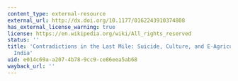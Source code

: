 ```yaml
---
content_type: external-resource
external_url: http://dx.doi.org/10.1177/0162243910374808
has_external_license_warning: true
license: https://en.wikipedia.org/wiki/All_rights_reserved
status: ''
title: 'Contradictions in the Last Mile: Suicide, Culture, and E-Agriculture in Rural
  India'
uid: e014c69a-a207-4b78-9cc9-ce86eea5ab68
wayback_url: ''
---
```

